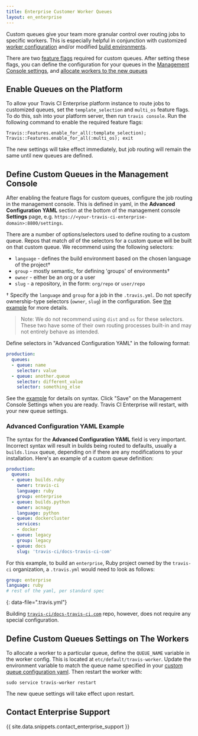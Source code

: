 ```yaml
---
title: Enterprise Customer Worker Queues
layout: en_enterprise
---
```


Custom queues give your team more granular control over routing jobs to specific workers. This is especially helpful in conjunction with customized [worker configuration](/user/enterprise/worker-configuration/) and/or modified [build environments](/user/enterprise/build-images).

There are two [feature flags](#enable-queues-on-the-platform) required for custom queues. After setting these flags, you can define the configuration for your queues in the [Management Console settings](#define-custom-queues-in-the-management-console), and [allocate workers to the new queues](#define-custom-queues-settings-on-the-workers)



## Enable Queues on the Platform

To allow your Travis CI Enterprise platform instance to route jobs to customized queues, set the `template_selection` and `multi_os` feature flags. To do this, ssh into your platform server, then run `travis console`. Run the following command to enable the required feature flags:
```
Travis::Features.enable_for_all(:template_selection); Travis::Features.enable_for_all(:multi_os); exit
```

The new settings will take effect immediately, but job routing will remain the same until new queues are defined.

## Define Custom Queues in the Management Console

After enabling the feature flags for custom queues, configure the job routing in the management console. This is defined in yaml, in the **Advanced Configuration YAML** section at the bottom of the management console **Settings** page, e.g. `https://<your-travis-ci-enterprise-domain>:8800/settings`.

There are a number of options/selectors used to define routing to a custom queue. Repos that match _all_ of the selectors for a custom queue will be built on that custom queue. We recommend using the following selectors:

  - `language` - defines the build environment based on the chosen language of the project†
  - `group` - mostly semantic, for defining 'groups' of environments†
  - `owner` - either be an org or a user
  - `slug` - a repository, in the form: `org/repo` or `user/repo`


† Specify the `language` and `group` for a job in the `.travis.yml`. Do not specify ownership-type selectors (`owner`, `slug`) in the configuration. See [the example](#advanced-configuration-yaml-example) for more details.

> Note: We do not recommend using `dist` and `os` for these selectors. These two have some of their own routing processes built-in and may not entirely behave as intended.

Define selectors in "Advanced Configuration YAML" in the following format:

```yaml
production:
  queues:
  - queue: name
    selector: value
  - queue: another.queue
    selector: different_value
    selector: something_else
```

See the [example](#advanced-configuration-yaml-example) for details on syntax. Click "Save" on the Management Console Settings when you are ready. Travis CI Enterprise will restart, with your new queue settings.

### Advanced Configuration YAML Example

The syntax for the **Advanced Configuration YAML** field is very important. Incorrect syntax will result in builds being routed to defaults, usually a `builds.linux` queue, depending on if there are any modifications to your installation. Here's an example of a custom queue definition:

```yaml
production:
  queues:
  - queue: builds.ruby
    owner: travis-ci
    language: ruby
    group: enterprise
  - queue: builds.python
    owner: acnagy
    language: python
  - queue: dockercluster
    services:
    - docker
  - queue: legacy
    group: legacy
  - queue: docs
    slug: 'travis-ci/docs-travis-ci-com'
```

For this example, to build an `enterprise`, Ruby project owned by the `travis-ci` organization, a `.travis.yml` would need to look as follows:

```yaml
group: enterprise
language: ruby
# rest of the yaml, per standard spec
```
{: data-file=".travis.yml"}

Building [`travis-ci/docs-travis-ci.com`](https://github.com/travis-ci/docs-travis-ci-com) repo, however, does not require any special configuration.

## Define Custom Queues Settings on The Workers

To allocate a worker to a particular queue, define the `QUEUE_NAME` variable in the worker config. This is located at `etc/default/travis-worker`. Update the environment variable to match the queue name specified in your [custom queue configuration yaml](#advanced-configuration-yaml-example). Then restart the worker with:
```
sudo service travis-worker restart
```
The new queue settings will take effect upon restart.

## Contact Enterprise Support

{{ site.data.snippets.contact_enterprise_support }}
